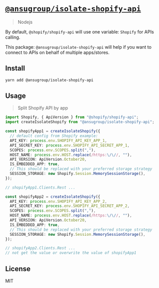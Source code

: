 # [`@ansugroup/isolate-shopify-api`](https://www.npmjs.com/package/@ansugroup/isolate-shopify-api)

> Nodejs

By default, `@shopify/shopify-api` will use one variable: `Shopify` for APIs calling.

This package: `@ansugroup/isolate-shopify-api` will help if you want to connect to APIs on behalf of multiple apps/stores.

## Install

```bash
yarn add @ansugroup/isolate-shopify-api
```

## Usage

> Split Shopify API by app

```ts
import Shopify, { ApiVersion } from "@shopify/shopify-api";
import createIsolateShopify from "@ansugroup/isolate-shopify-api";

const shopifyApp1 = createIsolateShopify({
  // default config from Shopify example:
  API_KEY: process.env.SHOPIFY_API_KEY_APP_1,
  API_SECRET_KEY: process.env.SHOPIFY_API_SECRET_APP_1,
  SCOPES: process.env.SCOPES.split(","),
  HOST_NAME: process.env.HOST.replace(/https:\/\//, ""),
  API_VERSION: ApiVersion.October20,
  IS_EMBEDDED_APP: true,
  // This should be replaced with your preferred storage strategy
  SESSION_STORAGE: new Shopify.Session.MemorySessionStorage(),
});

// shopifyApp1.Clients.Rest ...

const shopifyApp2 = createIsolateShopify({
  API_KEY: process.env.SHOPIFY_API_KEY_APP_2,
  API_SECRET_KEY: process.env.SHOPIFY_API_SECRET_APP_2,
  SCOPES: process.env.SCOPES.split(","),
  HOST_NAME: process.env.HOST.replace(/https:\/\//, ""),
  API_VERSION: ApiVersion.October20,
  IS_EMBEDDED_APP: true,
  // This should be replaced with your preferred storage strategy
  SESSION_STORAGE: new Shopify.Session.MemorySessionStorage(),
});

// shopifyApp2.Clients.Rest ...
// not get the value or overwrite the value of shopifyApp1
```

## License

MIT
